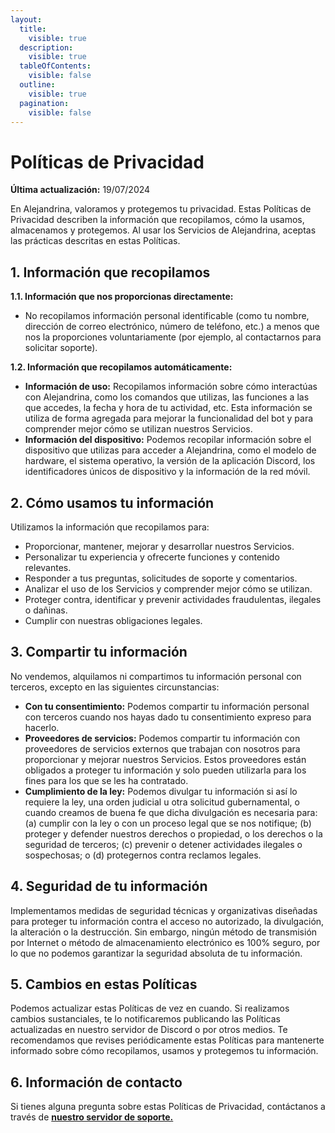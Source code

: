 ```yaml
---
layout:
  title:
    visible: true
  description:
    visible: true
  tableOfContents:
    visible: false
  outline:
    visible: true
  pagination:
    visible: false
---
```


# Políticas de Privacidad

**Última actualización:** 19/07/2024

En Alejandrina, valoramos y protegemos tu privacidad. Estas Políticas de Privacidad describen la información que recopilamos, cómo la usamos, almacenamos y protegemos. Al usar los Servicios de Alejandrina, aceptas las prácticas descritas en estas Políticas.

## **1. Información que recopilamos**

**1.1. Información que nos proporcionas directamente:**

* No recopilamos información personal identificable (como tu nombre, dirección de correo electrónico, número de teléfono, etc.) a menos que nos la proporciones voluntariamente (por ejemplo, al contactarnos para solicitar soporte).

**1.2. Información que recopilamos automáticamente:**

* **Información de uso:** Recopilamos información sobre cómo interactúas con Alejandrina, como los comandos que utilizas, las funciones a las que accedes, la fecha y hora de tu actividad, etc. Esta información se utiliza de forma agregada para mejorar la funcionalidad del bot y para comprender mejor cómo se utilizan nuestros Servicios.
* **Información del dispositivo:** Podemos recopilar información sobre el dispositivo que utilizas para acceder a Alejandrina, como el modelo de hardware, el sistema operativo, la versión de la aplicación Discord, los identificadores únicos de dispositivo y la información de la red móvil.

## **2. Cómo usamos tu información**

Utilizamos la información que recopilamos para:

* Proporcionar, mantener, mejorar y desarrollar nuestros Servicios.
* Personalizar tu experiencia y ofrecerte funciones y contenido relevantes.
* Responder a tus preguntas, solicitudes de soporte y comentarios.
* Analizar el uso de los Servicios y comprender mejor cómo se utilizan.
* Proteger contra, identificar y prevenir actividades fraudulentas, ilegales o dañinas.
* Cumplir con nuestras obligaciones legales.

## **3. Compartir tu información**

No vendemos, alquilamos ni compartimos tu información personal con terceros, excepto en las siguientes circunstancias:

* **Con tu consentimiento:** Podemos compartir tu información personal con terceros cuando nos hayas dado tu consentimiento expreso para hacerlo.
* **Proveedores de servicios:** Podemos compartir tu información con proveedores de servicios externos que trabajan con nosotros para proporcionar y mejorar nuestros Servicios. Estos proveedores están obligados a proteger tu información y solo pueden utilizarla para los fines para los que se les ha contratado.
* **Cumplimiento de la ley:** Podemos divulgar tu información si así lo requiere la ley, una orden judicial u otra solicitud gubernamental, o cuando creamos de buena fe que dicha divulgación es necesaria para: (a) cumplir con la ley o con un proceso legal que se nos notifique; (b) proteger y defender nuestros derechos o propiedad, o los derechos o la seguridad de terceros; (c) prevenir o detener actividades ilegales o sospechosas; o (d) protegernos contra reclamos legales.

## **4. Seguridad de tu información**

Implementamos medidas de seguridad técnicas y organizativas diseñadas para proteger tu información contra el acceso no autorizado, la divulgación, la alteración o la destrucción. Sin embargo, ningún método de transmisión por Internet o método de almacenamiento electrónico es 100% seguro, por lo que no podemos garantizar la seguridad absoluta de tu información.

## **5. Cambios en estas Políticas**

Podemos actualizar estas Políticas de vez en cuando. Si realizamos cambios sustanciales, te lo notificaremos publicando las Políticas actualizadas en nuestro servidor de Discord o por otros medios. Te recomendamos que revises periódicamente estas Políticas para mantenerte informado sobre cómo recopilamos, usamos y protegemos tu información.

## **6. Información de contacto**

Si tienes alguna pregunta sobre estas Políticas de Privacidad, contáctanos a través de [**nuestro servidor de soporte.**](https://discord.gg/everything-753782808551620732)
